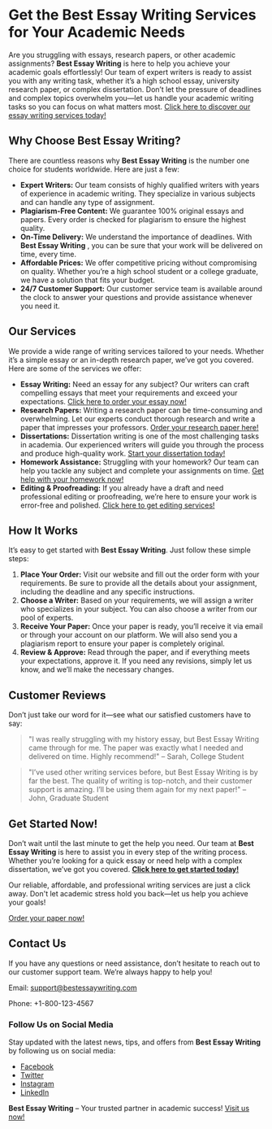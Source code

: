 # Get the Best Essay Writing Services for Your Academic Needs

Are you struggling with essays, research papers, or other academic assignments? **Best Essay Writing** is here to help you achieve your academic goals effortlessly! Our team of expert writers is ready to assist you with any writing task, whether it’s a high school essay, university research paper, or complex dissertation. Don’t let the pressure of deadlines and complex topics overwhelm you—let us handle your academic writing tasks so you can focus on what matters most. [Click here to discover our essay writing services today!](https://tinyurl.com/topessay?keyword=best+essay+writing)

## Why Choose Best Essay Writing?

There are countless reasons why **Best Essay Writing** is the number one choice for students worldwide. Here are just a few:

- **Expert Writers:** Our team consists of highly qualified writers with years of experience in academic writing. They specialize in various subjects and can handle any type of assignment.
- **Plagiarism-Free Content:** We guarantee 100% original essays and papers. Every order is checked for plagiarism to ensure the highest quality.
- **On-Time Delivery:** We understand the importance of deadlines. With **Best Essay Writing** , you can be sure that your work will be delivered on time, every time.
- **Affordable Prices:** We offer competitive pricing without compromising on quality. Whether you’re a high school student or a college graduate, we have a solution that fits your budget.
- **24/7 Customer Support:** Our customer service team is available around the clock to answer your questions and provide assistance whenever you need it.

## Our Services

We provide a wide range of writing services tailored to your needs. Whether it’s a simple essay or an in-depth research paper, we’ve got you covered. Here are some of the services we offer:

- **Essay Writing:** Need an essay for any subject? Our writers can craft compelling essays that meet your requirements and exceed your expectations. [Click here to order your essay now!](https://tinyurl.com/topessay?keyword=best+essay+writing)
- **Research Papers:** Writing a research paper can be time-consuming and overwhelming. Let our experts conduct thorough research and write a paper that impresses your professors. [Order your research paper here!](https://tinyurl.com/topessay?keyword=best+essay+writing)
- **Dissertations:** Dissertation writing is one of the most challenging tasks in academia. Our experienced writers will guide you through the process and produce high-quality work. [Start your dissertation today!](https://tinyurl.com/topessay?keyword=best+essay+writing)
- **Homework Assistance:** Struggling with your homework? Our team can help you tackle any subject and complete your assignments on time. [Get help with your homework now!](https://tinyurl.com/topessay?keyword=best+essay+writing)
- **Editing & Proofreading:** If you already have a draft and need professional editing or proofreading, we’re here to ensure your work is error-free and polished. [Click here to get editing services!](https://tinyurl.com/topessay?keyword=best+essay+writing)

## How It Works

It’s easy to get started with **Best Essay Writing**. Just follow these simple steps:

1. **Place Your Order:** Visit our website and fill out the order form with your requirements. Be sure to provide all the details about your assignment, including the deadline and any specific instructions.
2. **Choose a Writer:** Based on your requirements, we will assign a writer who specializes in your subject. You can also choose a writer from our pool of experts.
3. **Receive Your Paper:** Once your paper is ready, you’ll receive it via email or through your account on our platform. We will also send you a plagiarism report to ensure your paper is completely original.
4. **Review & Approve:** Read through the paper, and if everything meets your expectations, approve it. If you need any revisions, simply let us know, and we’ll make the necessary changes.

## Customer Reviews

Don’t just take our word for it—see what our satisfied customers have to say:

> "I was really struggling with my history essay, but Best Essay Writing came through for me. The paper was exactly what I needed and delivered on time. Highly recommend!" – Sarah, College Student

> "I’ve used other writing services before, but Best Essay Writing is by far the best. The quality of writing is top-notch, and their customer support is amazing. I’ll be using them again for my next paper!" – John, Graduate Student

## Get Started Now!

Don’t wait until the last minute to get the help you need. Our team at **Best Essay Writing** is here to assist you in every step of the writing process. Whether you’re looking for a quick essay or need help with a complex dissertation, we’ve got you covered. [**Click here to get started today!**](https://tinyurl.com/topessay?keyword=best+essay+writing)

Our reliable, affordable, and professional writing services are just a click away. Don't let academic stress hold you back—let us help you achieve your goals!

[Order your paper now!](https://tinyurl.com/topessay?keyword=best+essay+writing)

## Contact Us

If you have any questions or need assistance, don’t hesitate to reach out to our customer support team. We’re always happy to help you!

Email: [support@bestessaywriting.com](mailto:support@bestessaywriting.com)

Phone: +1-800-123-4567

### Follow Us on Social Media

Stay updated with the latest news, tips, and offers from **Best Essay Writing** by following us on social media:

- [Facebook](https://tinyurl.com/topessay?keyword=best+essay+writing)
- [Twitter](https://tinyurl.com/topessay?keyword=best+essay+writing)
- [Instagram](https://tinyurl.com/topessay?keyword=best+essay+writing)
- [LinkedIn](https://tinyurl.com/topessay?keyword=best+essay+writing)

**Best Essay Writing** – Your trusted partner in academic success! [Visit us now!](https://tinyurl.com/topessay?keyword=best+essay+writing)
